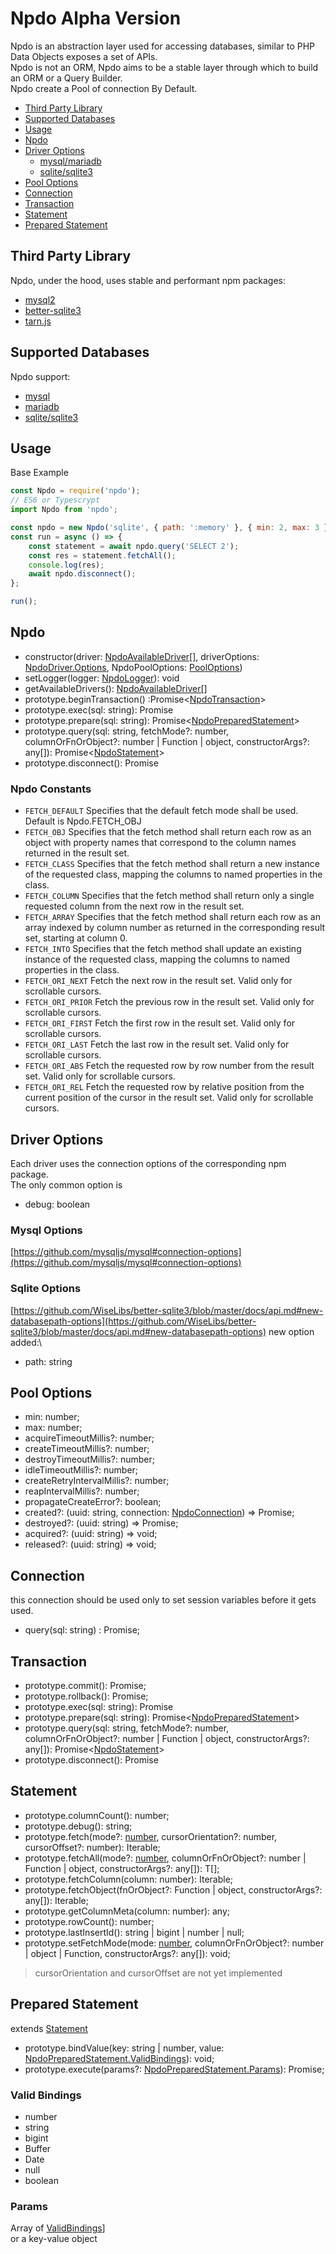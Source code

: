 # Npdo Alpha Version

Npdo is an abstraction layer used for accessing databases, similar to PHP Data Objects exposes a set of APIs.\
Npdo is not an ORM, Npdo aims to be a stable layer through which to build an ORM or a Query Builder.\
Npdo create a Pool of connection By Default.

-   [Third Party Library](#third-party-library)
-   [Supported Databases](#supported-databases)
-   [Usage](#usage)
-   [Npdo](#npdo)
-   [Driver Options](#driver-options)
    -   [mysql/mariadb](#mysql-options)
    -   [sqlite/sqlite3](#sqlite-options)
-   [Pool Options](#pool-options)
-   [Connection]('#connection)
-   [Transaction](#transaction)
-   [Statement]('#statement)
-   [Prepared Statement]('#prepared-statement)

## Third Party Library

Npdo, under the hood, uses stable and performant npm packages:

-   [mysql2](https://github.com/sidorares/node-mysql2)
-   [better-sqlite3](https://github.com/WiseLibs/better-sqlite3)
-   [tarn.js](https://github.com/vincit/tarn.js)

## Supported Databases

Npdo support:

-   [mysql](https://www.mysql.com/)
-   [mariadb](https://mariadb.org/)
-   [sqlite/sqlite3](https://www.sqlite.org/index.html)

## Usage

Base Example

```js
const Npdo = require('npdo');
// ES6 or Typescrypt
import Npdo from 'npdo';

const npdo = new Npdo('sqlite', { path: ':memory' }, { min: 2, max: 3 });
const run = async () => {
    const statement = await npdo.query('SELECT 2');
    const res = statement.fetchAll();
    console.log(res);
    await npdo.disconnect();
};

run();
```

## Npdo

-   constructor(driver: [NpdoAvailableDriver[]](#supported-databases), driverOptions: [NpdoDriver.Options](#driver-options), NpdoPoolOptions: [PoolOptions](#pool-options))
-   setLogger(logger: [NpdoLogger]('#logger)): void
-   getAvailableDrivers(): [NpdoAvailableDriver[]](#supported-databases)
-   prototype.beginTransaction() :Promise<[NpdoTransaction](#transaction)>
-   prototype.exec(sql: string): Promise<number>
-   prototype.prepare(sql: string): Promise<[NpdoPreparedStatement](#prepared-statement)>
-   prototype.query(sql: string, fetchMode?: number, columnOrFnOrObject?: number | Function | object, constructorArgs?: any[]): Promise<[NpdoStatement](#statement)>
-   prototype.disconnect(): Promise<void>

### Npdo Constants

-   `FETCH_DEFAULT` Specifies that the default fetch mode shall be used. Default is Npdo.FETCH_OBJ
-   `FETCH_OBJ` Specifies that the fetch method shall return each row as an object with property names that correspond to the column names returned in the result set.
-   `FETCH_CLASS` Specifies that the fetch method shall return a new instance of the requested class, mapping the columns to named properties in the class.
-   `FETCH_COLUMN` Specifies that the fetch method shall return only a single requested column from the next row in the result set.
-   `FETCH_ARRAY` Specifies that the fetch method shall return each row as an array indexed by column number as returned in the corresponding result set, starting at column 0.
-   `FETCH_INTO` Specifies that the fetch method shall update an existing instance of the requested class, mapping the columns to named properties in the class.
-   `FETCH_ORI_NEXT` Fetch the next row in the result set. Valid only for scrollable cursors.
-   `FETCH_ORI_PRIOR` Fetch the previous row in the result set. Valid only for scrollable cursors.
-   `FETCH_ORI_FIRST` Fetch the first row in the result set. Valid only for scrollable cursors.
-   `FETCH_ORI_LAST` Fetch the last row in the result set. Valid only for scrollable cursors.
-   `FETCH_ORI_ABS` Fetch the requested row by row number from the result set. Valid only for scrollable cursors.
-   `FETCH_ORI_REL` Fetch the requested row by relative position from the current position of the cursor in the result set. Valid only for scrollable cursors.

## Driver Options

Each driver uses the connection options of the corresponding npm package.\
The only common option is

-   debug: boolean

### Mysql Options

[https://github.com/mysqljs/mysql#connection-options](https://github.com/mysqljs/mysql#connection-options)

### Sqlite Options

[https://github.com/WiseLibs/better-sqlite3/blob/master/docs/api.md#new-databasepath-options](https://github.com/WiseLibs/better-sqlite3/blob/master/docs/api.md#new-databasepath-options)
new option added:\

-   path: string

## Pool Options

-   min: number;
-   max: number;
-   acquireTimeoutMillis?: number;
-   createTimeoutMillis?: number;
-   destroyTimeoutMillis?: number;
-   idleTimeoutMillis?: number;
-   createRetryIntervalMillis?: number;
-   reapIntervalMillis?: number;
-   propagateCreateError?: boolean;
-   created?: (uuid: string, connection: [NpdoConnection](#connection)) => Promise<void>;
-   destroyed?: (uuid: string) => Promise<void>;
-   acquired?: (uuid: string) => void;
-   released?: (uuid: string) => void;

## Connection

this connection should be used only to set session variables before it gets used.

-   query(sql: string) : Promise<void>;

## Transaction

-   prototype.commit(): Promise<void>;
-   prototype.rollback(): Promise<void>;
-   prototype.exec(sql: string): Promise<number>
-   prototype.prepare(sql: string): Promise<[NpdoPreparedStatement](#prepared-statement)>
-   prototype.query(sql: string, fetchMode?: number, columnOrFnOrObject?: number | Function | object, constructorArgs?: any[]): Promise<[NpdoStatement](#statement)>
-   prototype.disconnect(): Promise<void>

## Statement

-   prototype.columnCount(): number;
-   prototype.debug(): string;
-   prototype.fetch<T>(mode?: [number]('#npdo-constants'), cursorOrientation?: number, cursorOffset?: number): Iterable<T>;
-   prototype.fetchAll<T>(mode?: [number]('#npdo-constants'), columnOrFnOrObject?: number | Function | object, constructorArgs?: any[]): T[];
-   prototype.fetchColumn<T>(column: number): Iterable<T>;
-   prototype.fetchObject<T>(fnOrObject?: Function | object, constructorArgs?: any[]): Iterable<T>;
-   prototype.getColumnMeta(column: number): any;
-   prototype.rowCount(): number;
-   prototype.lastInsertId(): string | bigint | number | null;
-   prototype.setFetchMode(mode: [number]('#npdo-constants'), columnOrFnOrObject?: number | object | Function, constructorArgs?: any[]): void;

> cursorOrientation and cursorOffset are not yet implemented

## Prepared Statement

extends [Statement](#statement)

-   prototype.bindValue(key: string | number, value: [NpdoPreparedStatement.ValidBindings](#valid-bindings)): void;
-   prototype.execute(params?: [NpdoPreparedStatement.Params](#params)): Promise<void>;

### Valid Bindings

-   number
-   string
-   bigint
-   Buffer
-   Date
-   null
-   boolean

### Params

Array of [ValidBindings](#valid-bindings)]\
or a key-value object
